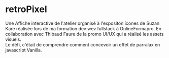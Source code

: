 # retroPixel
Une Affiche interactive de l'atelier organisé à l'expositon îcones de Suzan Kare réalisée lors de ma formation dev wev fullstack à OnlineFormapro.
En collaboration avec Thibaud Faure de la promo UI/UX qui a réalisé les assets visuels.
<br>
Le défi, c'était de comprendre comment concevoir un effet de parralax en javascript Vanilla.
